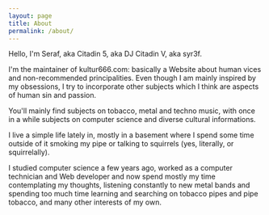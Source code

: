 ```yaml
---
layout: page
title: About
permalink: /about/
---
```


Hello, I'm Seraf, aka Citadin 5, aka DJ Citadin V, aka syr3f.

I'm the maintainer of kultur666.com: basically a Website about human vices and non-recommended principalities. Even though I am mainly inspired by my obsessions, I try to incorporate other subjects which I think are aspects of human sin and passion.

You'll mainly find subjects on tobacco, metal and techno music, with once in a while subjects on computer science and diverse cultural informations.

I live a simple life lately in, mostly in a basement where I spend some time outside of it smoking my pipe or talking to squirrels (yes, literally, or squirrelally).

I studied computer science a few years ago, worked as a computer technician and Web developer and now spend mostly my time contemplating my thoughts, listening constantly to new metal bands and spending too much time learning and searching on tobacco pipes and pipe tobacco, and many other interests of my own.
